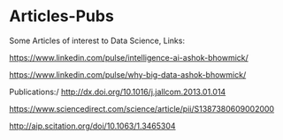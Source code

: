# Articles-Pubs
Some Articles of interest to Data Science, 
Links:

https://www.linkedin.com/pulse/intelligence-ai-ashok-bhowmick/

https://www.linkedin.com/pulse/why-big-data-ashok-bhowmick/

Publications:/
http://dx.doi.org/10.1016/j.jallcom.2013.01.014

https://www.sciencedirect.com/science/article/pii/S1387380609002000

http://aip.scitation.org/doi/10.1063/1.3465304
